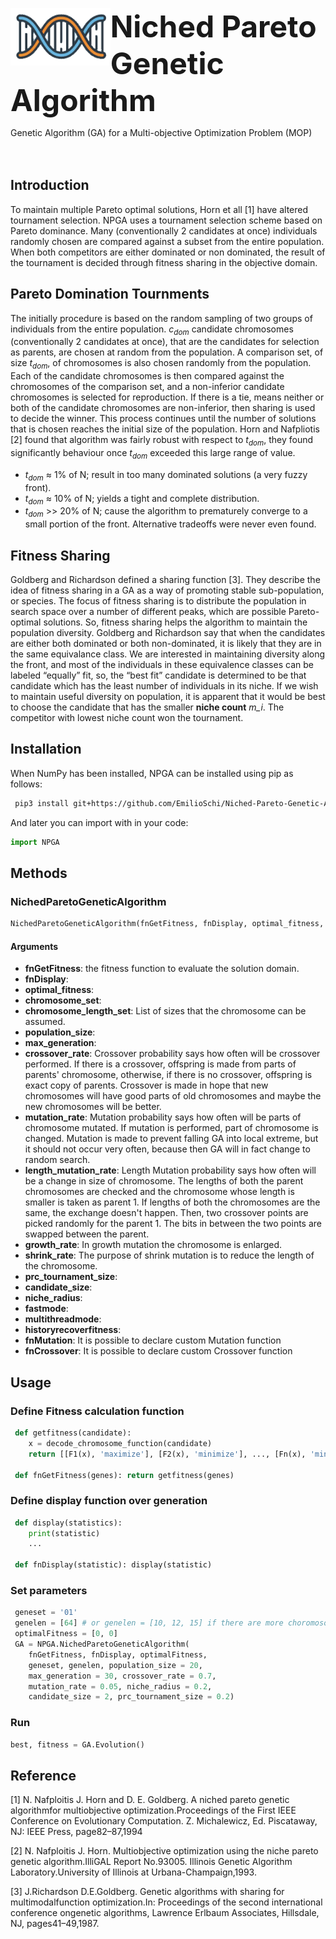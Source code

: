 <p><img align="left" height="92" src="img/logo.png">
<b><font size="20">Niched Pareto Genetic Algorithm</font></b></p>

Genetic Algorithm (GA) for a  Multi-objective Optimization Problem (MOP)
<br /><br /><br />
## Introduction
To maintain multiple Pareto optimal solutions, Horn et all [1] have altered tournament selection. NPGA uses a tournament selection scheme based on Pareto dominance. Many (conventionally 2 candidates at once) individuals randomly chosen are compared against a subset from the entire population. When both competitors are either dominated or non dominated, the result of the tournament is decided through fitness sharing in the objective domain.

## Pareto Domination Tournments
The initially procedure is based on the random sampling of two groups of individuals from the entire population. *c<sub>dom</sub>* candidate chromosomes (conventionally 2 candidates at once), that are the candidates for selection as parents, are chosen at random from the population. A comparison set, of size *t<sub>dom</sub>*, of chromosomes is also chosen randomly from the population. Each of the candidate chromosomes is then compared against the chromosomes of the comparison set, and a non-inferior candidate chromosomes is selected for reproduction. If there is a tie, means neither or both of the candidate chromosomes are non-inferior, then sharing is used to decide the winner. This process continues until the number of solutions that is chosen reaches the initial size of the population. Horn and Nafpliotis [2] found that algorithm was fairly robust with respect to  *t<sub>dom</sub>*, they found significantly behaviour once *t<sub>dom</sub>* exceeded this large range of value.
- *t<sub>dom</sub>* ≈ 1% of N; result in too many dominated solutions (a very fuzzy front).  
- *t<sub>dom</sub>* ≈ 10% of N; yields a tight and complete distribution.
- *t<sub>dom</sub>* >> 20% of N; cause the algorithm to prematurely converge to a small portion of the front. Alternative tradeoffs were never even found.

##  Fitness Sharing
Goldberg and Richardson defined a sharing function [3]. They describe the idea of fitness sharing in a GA as a way of promoting stable sub-population, or species. The focus of fitness sharing is to distribute the population in search space over a number of different peaks, which are possible Pareto-optimal solutions. So, fitness sharing helps the algorithm to maintain the population diversity. Goldberg and Richardson say that when the candidates are either both dominated or both non-dominated, it is likely that they are in the same equivalance class. We are interested in maintaining diversity along the front, and most of the individuals in these equivalence classes can be labeled “equally” fit, so, the “best fit” candidate is determined to be that candidate which has the least number of individuals in its niche. If we wish to maintain useful diversity on population, it is apparent that it would be best to choose the candidate that has the smaller **niche count** *m_i*. The competitor with lowest niche count won the tournament.


## Installation
When NumPy has been installed, NPGA can be installed using pip as follows:
```bash
 pip3 install git+https://github.com/EmilioSchi/Niched-Pareto-Genetic-Algorithm-NPGA
```
And later you can import with in your code:
```python
import NPGA
```

## Methods

### NichedParetoGeneticAlgorithm
```python
NichedParetoGeneticAlgorithm(fnGetFitness, fnDisplay, optimal_fitness, chromosome_set, chromosome_length_set, population_size = 30, max_generation = 100, crossover_rate = 0.7, mutation_rate = 0.05, length_mutation_rate = 0, growth_rate = 0.5, shrink_rate = 0.5, prc_tournament_size = 0.1, candidate_size = 2, niche_radius = 1, fastmode = False, multithreadmode = False, fnMutation = None, fnCrossover = None, historyrecoverfitness = False)
```
#### Arguments
- **fnGetFitness**: the fitness function to evaluate the solution domain.
- **fnDisplay**:
- **optimal_fitness**:
- **chromosome_set**: 
- **chromosome_length_set**: List of sizes that the chromosome can be assumed.
- **population_size**:
- **max_generation**:
- **crossover_rate**: Crossover probability says how often will be crossover performed. If there is a crossover, offspring is made from parts of parents' chromosome, otherwise, if there is no crossover, offspring is exact copy of parents. Crossover is made in hope that new chromosomes will have good parts of old chromosomes and maybe the new chromosomes will be better.
- **mutation_rate**: Mutation probability says how often will be parts of chromosome mutated. If mutation is performed, part of chromosome is changed. Mutation is made to prevent falling GA into local extreme, but it should not occur very often, because then GA will in fact change to random search.
- **length_mutation_rate**: Length Mutation probability says how often will be a change in size of chromosome. The lengths of both the parent chromosomes are checked and the chromosome whose length is smaller is taken as parent 1. If lengths of both the chromosomes are the same, the exchange doesn't happen. Then, two crossover points are picked randomly for the parent 1. The bits in between the two points are swapped between the parent.
- **growth_rate**: In growth mutation the chromosome is enlarged.
- **shrink_rate**: The purpose of shrink mutation is to reduce the length of the chromosome.
- **prc_tournament_size**:
- **candidate_size**:
- **niche_radius**:
- **fastmode**:
- **multithreadmode**:
- **historyrecoverfitness**:
- **fnMutation**: It is possible to declare custom Mutation function
- **fnCrossover**: It is possible to declare custom Crossover function

## Usage

### Define Fitness calculation function
```python
 def getfitness(candidate):
 	x = decode_chromosome_function(candidate)
 	return [[F1(x), 'maximize'], [F2(x), 'minimize'], ..., [Fn(x), 'minimize']]

 def fnGetFitness(genes): return getfitness(genes)
```

### Define display function over generation

```python
 def display(statistics):
 	print(statistic)
 	...

 def fnDisplay(statistic): display(statistic)
```

### Set parameters
```python
 geneset = '01'
 genelen = [64] # or genelen = [10, 12, 15] if there are more choromosome lenght
 optimalFitness = [0, 0]
 GA = NPGA.NichedParetoGeneticAlgorithm(
 	fnGetFitness, fnDisplay, optimalFitness,
 	geneset, genelen, population_size = 20,
 	max_generation = 30, crossover_rate = 0.7,
 	mutation_rate = 0.05, niche_radius = 0.2,
 	candidate_size = 2, prc_tournament_size = 0.2)
```
### Run
```python
best, fitness = GA.Evolution()
```

## Reference

[1] N. Nafploitis J. Horn and D. E. Goldberg.  A niched pareto genetic algorithmfor multiobjective optimization.Proceedings of the First IEEE Conference on Evolutionary Computation. Z. Michalewicz, Ed. Piscataway, NJ: IEEE Press, page82–87,1994

[2] N. Nafploitis J. Horn.  Multiobjective optimization using the niche pareto genetic algorithm.IlliGAL Report No.93005. Illinois Genetic Algorithm Laboratory.University of Illinois at Urbana-Champaign,1993.

[3] J.Richardson D.E.Goldberg.   Genetic algorithms with sharing for multimodalfunction  optimization.In:  Proceedings  of  the  second  international  conference  ongenetic algorithms, Lawrence Erlbaum Associates, Hillsdale, NJ, pages41–49,1987.
